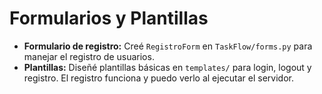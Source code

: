 # Formularios y Plantillas

- **Formulario de registro:** Creé `RegistroForm` en `TaskFlow/forms.py` para manejar el registro de usuarios.
- **Plantillas:** Diseñé plantillas básicas en `templates/` para login, logout y registro. El registro funciona y puedo verlo al ejecutar el servidor.